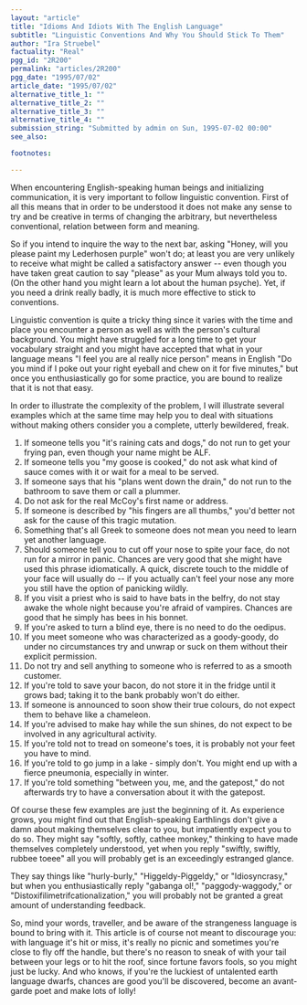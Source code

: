 ```yaml
---
layout: "article"
title: "Idioms And Idiots With The English Language"
subtitle: "Linguistic Conventions And Why You Should Stick To Them"
author: "Ira Struebel"
factuality: "Real"
pgg_id: "2R200"
permalink: "articles/2R200"
pgg_date: "1995/07/02"
article_date: "1995/07/02"
alternative_title_1: ""
alternative_title_2: ""
alternative_title_3: ""
alternative_title_4: ""
submission_string: "Submitted by admin on Sun, 1995-07-02 00:00"
see_also:

footnotes: 

---
```

<div>
<p>When encountering English-speaking human beings and initializing communication, it is very important to follow linguistic convention. First of all this means that in order to be understood it does not make any sense to try and be creative in terms of changing the arbitrary, but nevertheless conventional, relation between form and meaning.</p>
<p>So if you intend to inquire the way to the next bar, asking "Honey, will you please paint my Lederhosen purple" won't do; at least you are very unlikely to receive what might be called a satisfactory answer -- even though you have taken great caution to say "please" as your Mum always told you to. (On the other hand you might learn a lot about the human psyche). Yet, if you need a drink really badly, it is much more effective to stick to conventions.</p>
<p>Linguistic convention is quite a tricky thing since it varies with the time and place you encounter a person as well as with the person's cultural background. You might have struggled for a long time to get your vocabulary straight and you might have accepted that what in your language means "I feel you are al really nice person" means in English "Do you mind if I poke out your right eyeball and chew on it for five minutes," but once you enthusiastically go for some practice, you are bound to realize that it is not that easy.</p>
<p>In order to illustrate the complexity of the problem, I will illustrate several examples which at the same time may help you to deal with situations without making others consider you a complete, utterly bewildered, freak.</p>
<ol>
<li value="1">If someone tells you "it's raining cats and dogs," do not run to get your frying pan, even though your name might be ALF.</li>
<li value="2">If someone tells you "my goose is cooked," do not ask what kind of sauce comes with it or wait for a meal to be served.</li>
<li value="3">If someone says that his "plans went down the drain," do not run to the bathroom to save them or call a plummer.</li>
<li value="4">Do not ask for the real McCoy's first name or address.</li>
<li value="5">If someone is described by "his fingers are all thumbs," you'd better not ask for the cause of this tragic mutation.</li>
<li value="6">Something that's all Greek to someone does not mean you need to learn yet another language.</li>
<li value="7">Should someone tell you to cut off your nose to spite your face, do not run for a mirror in panic. Chances are very good that she might have used this phrase idiomatically. A quick, discrete touch to the middle of your face will usually do -- if you actually can't feel your nose any more you still have the option of panicking wildly.</li>
<li value="8">If you visit a priest who is said to have bats in the belfry, do not stay awake the whole night because you're afraid of vampires. Chances are good that he simply has bees in his bonnet.</li>
<li value="9">If you're asked to turn a blind eye, there is no need to do the oedipus.</li>
<li value="10">If you meet someone who was characterized as a goody-goody, do under no circumstances try and unwrap or suck on them without their explicit permission.</li>
<li value="11">Do not try and sell anything to someone who is referred to as a smooth customer.</li>
<li value="12">If you're told to save your bacon, do not store it in the fridge until it grows bad; taking it to the bank probably won't do either.</li>
<li value="13">If someone is announced to soon show their true colours, do not expect them to behave like a chameleon.</li>
<li value="14">If you're advised to make hay while the sun shines, do not expect to be involved in any agricultural activity.</li>
<li value="15">If you're told not to tread on someone's toes, it is probably not your feet you have to mind.</li>
<li value="16">If you're told to go jump in a lake - simply don't. You might end up with a fierce pneumonia, especially in winter.</li>
<li value="17">If you're told something "between you, me, and the gatepost," do not afterwards try to have a conversation about it with the gatepost.</li>
</ol>
<p>Of course these few examples are just the beginning of it. As experience grows, you might find out that English-speaking Earthlings don't give a damn about making themselves clear to you, but impatiently expect you to do so. They might say "softly, softly, cathee monkey," thinking to have made themselves completely understood, yet when you reply "swiftly, swiftly, rubbee toeee" all you will probably get is an exceedingly estranged glance.</p>
<p>They say things like "hurly-burly," "Higgeldy-Piggeldy," or "Idiosyncrasy," but when you enthusiastically reply "gabanga ol!," "paggody-waggody," or "Distoxifilimetrifcationalization," you will probably not be granted a great amount of understanding feedback.</p>
<p>So, mind your words, traveller, and be aware of the strangeness language is bound to bring with it. This article is of course not meant to discourage you: with language it's hit or miss, it's really no picnic and sometimes you're close to fly off the handle, but there's no reason to sneak of with your tail between your legs or to hit the roof, since fortune favors fools, so you might just be lucky. And who knows, if you're the luckiest of untalented earth language dwarfs, chances are good you'll be discovered, become an avant-garde poet and make lots of lolly! <!--Amazon_CLS_IM_END--></p>
</div>

